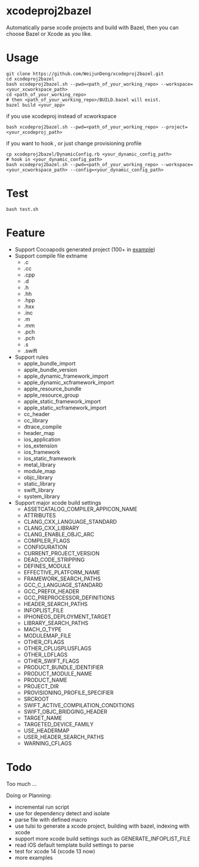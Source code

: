 # xcodeproj2bazel

Automatically parse xcode projects and build with Bazel, then you can choose Bazel or Xcode as you like.

# Usage

```
git clone https://github.com/WeijunDeng/xcodeproj2bazel.git
cd xcodeproj2bazel
bash xcodeproj2bazel.sh --pwd=<path_of_your_working_repo> --workspace=<your_xcworkspace_path>
cd <path_of_your_working_repo>
# then <path_of_your_working_repo>/BUILD.bazel will exist.
bazel build <your_app>
```

if you use xcodeproj instead of xcworkspace
```
bash xcodeproj2bazel.sh --pwd=<path_of_your_working_repo> --project=<your_xcodeproj_path>
```

if you want to hook , or just change provisioning profile
```
cp xcodeproj2bazel/DynamicConfig.rb <your_dynamic_config_path>
# hook in <your_dynamic_config_path>
bash xcodeproj2bazel.sh --pwd=<path_of_your_working_repo> --workspace=<your_xcworkspace_path> --config=<your_dynamic_config_path>
```

# Test

```
bash test.sh
```

# Feature

- Support Cocoapods generated project (100+ in [example](https://github.com/WeijunDeng/xcodeproj2bazel/blob/main/examples/swift_app_with_pod_no_use_frameworks/Podfile))
- Support compile file extname
    - .c
    - .cc
    - .cpp
    - .d
    - .h
    - .hh
    - .hpp
    - .hxx
    - .inc
    - .m
    - .mm
    - .pch
    - .pch
    - .s
    - .swift
- Support rules
    - apple_bundle_import
    - apple_bundle_version
    - apple_dynamic_framework_import
    - apple_dynamic_xcframework_import
    - apple_resource_bundle
    - apple_resource_group
    - apple_static_framework_import
    - apple_static_xcframework_import
    - cc_header
    - cc_library
    - dtrace_compile
    - header_map
    - ios_application
    - ios_extension
    - ios_framework
    - ios_static_framework
    - metal_library
    - module_map
    - objc_library
    - static_library
    - swift_library
    - system_library
- Support major xcode build settings
    - ASSETCATALOG_COMPILER_APPICON_NAME
    - ATTRIBUTES
    - CLANG_CXX_LANGUAGE_STANDARD
    - CLANG_CXX_LIBRARY
    - CLANG_ENABLE_OBJC_ARC
    - COMPILER_FLAGS
    - CONFIGURATION
    - CURRENT_PROJECT_VERSION
    - DEAD_CODE_STRIPPING
    - DEFINES_MODULE
    - EFFECTIVE_PLATFORM_NAME
    - FRAMEWORK_SEARCH_PATHS
    - GCC_C_LANGUAGE_STANDARD
    - GCC_PREFIX_HEADER
    - GCC_PREPROCESSOR_DEFINITIONS
    - HEADER_SEARCH_PATHS
    - INFOPLIST_FILE
    - IPHONEOS_DEPLOYMENT_TARGET
    - LIBRARY_SEARCH_PATHS
    - MACH_O_TYPE
    - MODULEMAP_FILE
    - OTHER_CFLAGS
    - OTHER_CPLUSPLUSFLAGS
    - OTHER_LDFLAGS
    - OTHER_SWIFT_FLAGS
    - PRODUCT_BUNDLE_IDENTIFIER
    - PRODUCT_MODULE_NAME
    - PRODUCT_NAME
    - PROJECT_DIR
    - PROVISIONING_PROFILE_SPECIFIER
    - SRCROOT
    - SWIFT_ACTIVE_COMPILATION_CONDITIONS
    - SWIFT_OBJC_BRIDGING_HEADER
    - TARGET_NAME
    - TARGETED_DEVICE_FAMILY
    - USE_HEADERMAP
    - USER_HEADER_SEARCH_PATHS
    - WARNING_CFLAGS

# Todo

Too much ...

Doing or Planning:

- incremental run script
- use for dependency detect and isolate
- parse file with defined macro
- use tulsi to generate a xcode project, building with bazel, indexing with xcode
- support more xcode build settings such as GENERATE_INFOPLIST_FILE
- read iOS default template build settings to parse
- test for xcode 14 (xcode 13 now)
- more examples
